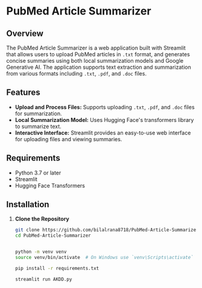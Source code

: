 # PubMed Article Summarizer

## Overview

The PubMed Article Summarizer is a web application built with Streamlit that allows users to upload PubMed articles in `.txt` format, and generates concise summaries using both local summarization models and Google Generative AI. The application supports text extraction and summarization from various formats including `.txt`, `.pdf`, and `.doc` files.

## Features

- **Upload and Process Files:** Supports uploading `.txt`, `.pdf`, and `.doc` files for summarization.
- **Local Summarization Model:** Uses Hugging Face's transformers library to summarize text.
- **Interactive Interface:** Streamlit provides an easy-to-use web interface for uploading files and viewing summaries.

## Requirements

- Python 3.7 or later
- Streamlit
- Hugging Face Transformers


## Installation

1. **Clone the Repository**

   ```bash
   git clone https://github.com/bilalrana8718/PubMed-Article-Summarizer
   cd PubMed-Article-Summarizer


   python -m venv venv
   source venv/bin/activate  # On Windows use `venv\Scripts\activate`

   pip install -r requirements.txt

   streamlit run AKDD.py

